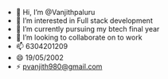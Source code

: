 - 👋 Hi, I’m @Vanjithpaluru
- 👀 I’m interested in Full stack development 
- 🌱 I’m currently pursuing my btech final year 
- 💞️ I’m looking to collaborate on to work
- 📫 6304201209
- 😄 19/05/2002
- ⚡ pvanjith980@gmail.com

<!---
Vanjithpaluru/Vanjithpaluru is a ✨ special ✨ repository because its `README.md` (this file) appears on your GitHub profile.
You can click the Preview link to take a look at your changes.
--->
